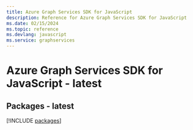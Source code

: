 ```yaml
---
title: Azure Graph Services SDK for JavaScript
description: Reference for Azure Graph Services SDK for JavaScript
ms.date: 02/15/2024
ms.topic: reference
ms.devlang: javascript
ms.service: graphservices
---
```

# Azure Graph Services SDK for JavaScript - latest
## Packages - latest
[!INCLUDE [packages](graph-services-index.md)]